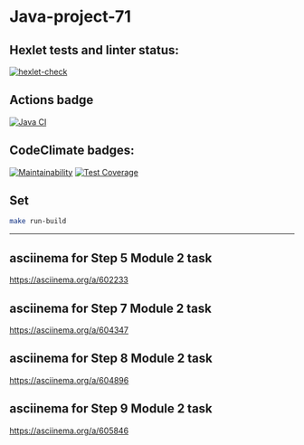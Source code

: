 # Java-project-71

## Hexlet tests and linter status:
[![hexlet-check](https://github.com/nuuska-muikkunen/java-project-71/actions/workflows/hexlet-check.yml/badge.svg)](https://github.com/nuuska-muikkunen/java-project-71/actions/workflows/hexlet-check.yml)
## Actions badge
[![Java CI](https://github.com/nuuska-muikkunen/java-project-71/actions/workflows/my-jacoco.yml/badge.svg?event=push)](https://github.com/nuuska-muikkunen/java-project-71/actions/workflows/my-jacoco.yml)
## CodeClimate badges:
[![Maintainability](https://api.codeclimate.com/v1/badges/03107652df1201852cd4/maintainability)](https://codeclimate.com/github/nuuska-muikkunen/java-project-71/maintainability)
[![Test Coverage](https://api.codeclimate.com/v1/badges/03107652df1201852cd4/test_coverage)](https://codeclimate.com/github/nuuska-muikkunen/java-project-71/test_coverage)

## Set
```sh
make run-build
```

---

## asciinema for Step 5 Module 2 task
https://asciinema.org/a/602233
## asciinema for Step 7 Module 2 task
https://asciinema.org/a/604347
## asciinema for Step 8 Module 2 task
https://asciinema.org/a/604896
## asciinema for Step 9 Module 2 task
https://asciinema.org/a/605846
